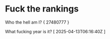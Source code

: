 # Fuck the rankings

Who the hell am I?
{ 27480777 }

What fucking year is it?
[ 2025-04-13T06:16:40Z ]
